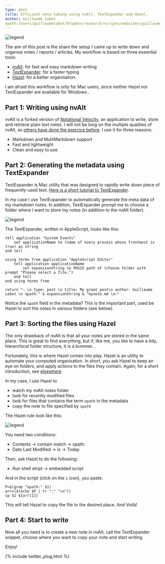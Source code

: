 ```yaml
---
type: post
title: Efficient note taking using nvAlt, TextExpander and Hazel.
author: Guillaume Lobet
xpath:/Users/guillaumelobet/Dropbox/research/scripts/websites/guillaumelobet.github.io/_posts/nvalt-hazel-texexpander.md
---
```


![legend ](file:///Users/guillaumelobet/Dropbox/research/scripts/websites/guillaumelobet.github.io/img/nvalt/hazel-nvalt.png)

The aim of this post is the share the setup I came up to write down and organise notes / reports / articles. My workflow is based on three essential tools: 

- [nvAlt](http://brettterpstra.com/projects/nvalt/): for fast and easy markdown writing
- [TextExpander](http://smilesoftware.com/TextExpander/index.html): for a faster typing
- [Hazel](http://www.noodlesoft.com/hazel.php): for a better organisation.

<div class="message">
I am afraid this workflow is only for Mac users, since neither Hazel nor TextExpander are available for Windows..
</div>

## Part 1: Writing using nvAlt

nvAlt is a forked version of [Notational Velocity](http://notational.net/), an application to write, store and retrieve plain text notes. I will not be long on the multiple qualities of nvAlt, as [others have done the exercice before](http://www.macworld.com/article/2047073/nvalt-review-makes-writing-and-finding-plain-text-notes-simple.html). I use it for three reasons:

- Markdown and MultiMarkdown support
- Fast and lightweight
- Clean and easy to use.


## Part 2: Generating the metadata using TextExpander

TextExpander is Mac utility that was designed to rapidly write down piece of frequently-used text. [Here is a short tutorial to TextExpander](http://lifehacker.com/a-comprehensive-guide-to-textexpander-1616374942).

In my case I use TextExpander to automatically generate the meta data of my markdown notes. In addition, TextExpander prompt me to choose a folder where I want to store my notes (in addition to the nvAlt folder).


![legend ](file:///Users/guillaumelobet/Dropbox/research/scripts/websites/guillaumelobet.github.io/img/nvalt/textexpander.png)


The TextExpander, written in AppleScript, looks like this: 

	tell application "System Events"
    	set applicationName to (name of every process whose frontmost is true) as string
	end tell

	using terms from application "AppleScript Editor"
    	tell application applicationName
        	set expansionString to POSIX path of (choose folder with prompt "Please select a file.")
    	end tell
	end using terms from

	return "— \n type: post \n title: My great post\n author: Guillaume Lobet \n xpath:" & expansionString & "mynote.md \n—"
	
Notice the `xpath` field in the metadata? This is the important part, used be Hazel to sort the notes in various folders (see below).


## Part 3: Sorting the files using Hazel

The only drawback of nvAlt is that all your notes are stored in the same place. This is great to find everything, but if, like me, you like to have a tidy, hierarchical folder structure, it is a bummer...

Fortunately, this is where Hazel comes into play. Hazel is an utility to automate your computed organisation. In short, you ask Hazel to keep an eye on folders, and apply actions to the files they contain. Again, for a short introduction, see [elsewhere](http://computers.tutsplus.com/tutorials/9-hazel-rules-to-increase-your-productivity--mac-47144).

In my case, I use Hazel to

- watch my nvAlt notes folder
- look for recently modified files
- look for files that contains the term `xpath` in the metadata
- copy the note to file specified by `xpath`

The Hazel rule look like this:

![legend ](file:///Users/guillaumelobet/Dropbox/research/scripts/websites/guillaumelobet.github.io/img/nvalt/hazel.png)

You need two conditions:

- Contents -> contain match -> xpath:
- Date Last Modified -> is -> Today

Then, ask Hazel to do the following:

- Run shell stript -> embedded script

And in the script (click on the `i` icon), you paste:

	P=$(grep "xpath:" $1) 
	arr=($(echo $P | tr ":" "\n"))
	cp $1 ${arr[1]}
	
This will tell Hazel to copy the file to the desired place. And Voilà!

## Part 4: Start to write

Now all you need is to create a new note in nvAlt, call the TextExpander snippet, choose where you want to copy your note and start writing.

Enjoy!


{% include twitter_plug.html %}



